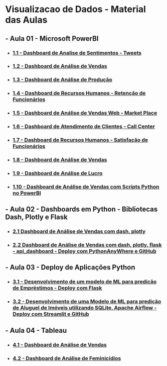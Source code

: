 # Visualizacao de Dados - Material das Aulas

## - Aula 01 - Microsoft PowerBI

* ### [1.1 - Dashboard de Analise de Sentimentos - Tweets](https://drive.google.com/drive/folders/1mO5yjAaRIO6GouemB0ZfLfI5yNzRWaKB?usp=sharing)

* ### [1.2 - Dashboard de Análise de Vendas](https://drive.google.com/drive/folders/1qs2xBtfnSBPJqanJgShhPPSK2QdxLJ2o?usp=sharing)

* ### [1.3 - Dashboard de Análise de Produção](https://drive.google.com/drive/folders/1r0Smosh9Sf1Y7TsW45Xo9Z2xmvz70AJO?usp=sharing)

* ### [1.4 - Dashboard de Recursos Humanos - Retenção de Funcionários](https://drive.google.com/drive/folders/1nIER0fun0j7eyCMkanPV5YOjV6ab9ZOv?usp=sharing)

* ### [1.5 - Dashboard de Análise de Vendas Web - Market Place](https://drive.google.com/drive/folders/1nu8kX1h5qrAm4zgJm8bM7c9Fi-r88TeS?usp=sharing)

* ### [1.6 - Dashboard de Atendimento de Clientes - Call Center](https://drive.google.com/drive/folders/1mbmk4NugwI9e2ywtbWV4YGlJ6OkOlKg7?usp=sharing)

* ### [1.7 - Dashboard de Recursos Humanos - Satisfação de Funcionários](https://drive.google.com/drive/folders/1mcqhe7T3eL5e8Jl7nI6GViRrokqZmnEH?usp=sharing)

* ### [1.8 - Dashboard de Análise de Vendas](https://drive.google.com/drive/folders/1mf0k3QUD0De90cJ_7E_bmovrCUrcqZJQ?usp=sharing)

* ### [1.9 - Dashboard de Análise de Lucro](https://drive.google.com/drive/folders/1qFJXpM0Ogu_MW5F5udFIO8Ny4zpexj-I?usp=sharing)

* ### [1.10 - Dashboard de Análise de Vendas com Scripts Python no PowerBI](https://drive.google.com/drive/folders/1nDzSTNlK-o0HxtsaYw6_ws2lF1zWJ0E7?usp=sharing)


## - Aula 02 - Dashboards em Python - Bibliotecas Dash, Plotly e Flask

* ### [2.1 Dashboard de Análise de Vendas com dash, plotly](https://drive.google.com/drive/folders/1mb-Saw2sph4su2lD2PSrmVSm5zxjcrMw?usp=sharing)

* ### [2.2 Dashboard de Análise de Vendas com dash, plotly, flask - api_dashboard - Deploy com PythonAnyWhere e GitHub](https://drive.google.com/drive/folders/1o4HvI6X4vf58u5PBxI5ZEpN8Lg6fqScG?usp=sharing)


## - Aula 03 - Deploy de Aplicações Python

* ### [3.1 - Desenvolvimento de um modelo de ML para predição de Empréstimos - Deploy com Flask](https://drive.google.com/drive/folders/1331bM7LEOHzULZseUFzBP2cMb6GwM04O?usp=sharing)

* ### [3.2 - Desenvolvimento de uma Modelo de ML para predição de Aluguel de Imóveis utilizando SQLite, Apache Airflow - Deploy com Streamlit e GitHub](https://drive.google.com/drive/folders/1PMS7rptHlGttxx975U0N66J8PpzWfXYq?usp=sharing)

## - Aula 04 - Tableau

* ### [4.1 - Dashboard de Análise de Vendas](https://drive.google.com/drive/folders/1v1XWq9psCJ1XkhUKDpBhJKfZ-MbB8auj?usp=sharing)

* ### [4.2 - Dashboard de Análise de Feminicídios](https://drive.google.com/drive/folders/1v3h5X8VlCRHGF4y1I0DD6gYmhQuqK0tb?usp=sharing)

